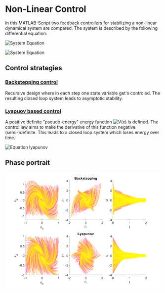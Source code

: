 # Non-Linear Control

In this MATLAB-Script two feedback controllers for stabilizing a non-linear dynamical system are compared. The system is described by the following differential equation:

![System Equation](https://latex.codecogs.com/svg.image?\dot{x}_1=x_2&space;-&space;x_1^3&space;)

![System Equation](https://latex.codecogs.com/svg.image?\dot{x}_2=u&space;)

## Control strategies
### [Backstepping control](https://en.wikipedia.org/wiki/Backstepping)  
Recursive design where in each step one state variable get's controled. The resulting closed loop system leads to asymptotic stability.

### [Lyapuov based control](https://en.wikipedia.org/wiki/Control-Lyapunov_function)
A positive definite "pseudo-energy" energy function ![V(x)](https://latex.codecogs.com/svg.image?\inline&space;V(x)=||&space;x&space;||^2) is defined. The control law aims to make the derivative of this function negative (semi-)definite. This leads to a closed loop system which loses energy over time.

![Equation lyapunov](http://latex.codecogs.com/svg.image?\inline&space;\begin{align*}V(x)&space;&=&space;||x||^2&space;\\&=&space;x_1^2&space;&plus;&space;x_2^2&space;\\\\\dot{V}(x)&space;&=&space;\frac{\partial&space;V}{\partial&space;x_1}\dot{x}_1&space;&plus;&space;\frac{\partial&space;V}{\partial&space;x_2}\dot{x}_2&space;\\&=&space;2&space;x_1&space;(x_2&space;-&space;x_1^3)&space;&plus;&space;2&space;x_2&space;u&space;\\\\0&space;&\geq&space;\dot{V}(x)&space;\\&space;&&space;\geq&space;x_1&space;x_2&space;-&space;x_1^4&space;&plus;&space;x_2&space;u&space;\\&space;&&space;\geq&space;x_2&space;(&space;x_1&space;&plus;&space;u&space;)&space;\\\\\text{with&space;}&space;u&space;&:=&space;-\alpha&space;(x_2&space;&plus;&space;x_1)&space;\text{,&space;}&space;\alpha&space;\in&space;\mathbb{R}_&plus;&space;\implies&space;\dot{V}(x)&space;=&space;-x_2^2&space;\leq&space;0\end{align})

## Phase portrait
![Image of phase portrait](https://github.com/code2love/nonlinear-ctrl/raw/main/phase-portrait.png)
